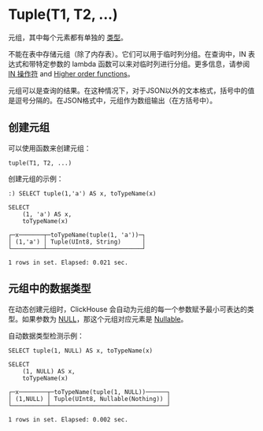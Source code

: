 
# Tuple(T1, T2, ...)

元组，其中每个元素都有单独的 [类型](index.md#data_types)。

不能在表中存储元组（除了内存表）。它们可以用于临时列分组。在查询中，IN 表达式和带特定参数的 lambda 函数可以来对临时列进行分组。更多信息，请参阅 [IN 操作符](../query_language/select.md) and [Higher order functions](../query_language/functions/higher_order_functions.md#higher_order_functions)。

元组可以是查询的结果。在这种情况下，对于JSON以外的文本格式，括号中的值是逗号分隔的。在JSON格式中，元组作为数组输出（在方括号中）。

## 创建元组

可以使用函数来创建元组：

```
tuple(T1, T2, ...)
```

创建元组的示例：

```
:) SELECT tuple(1,'a') AS x, toTypeName(x)

SELECT
    (1, 'a') AS x,
    toTypeName(x)

┌─x───────┬─toTypeName(tuple(1, 'a'))─┐
│ (1,'a') │ Tuple(UInt8, String)      │
└─────────┴───────────────────────────┘

1 rows in set. Elapsed: 0.021 sec.
```

## 元组中的数据类型

在动态创建元组时，ClickHouse 会自动为元组的每一个参数赋予最小可表达的类型。如果参数为 [NULL](../query_language/syntax.md#null-literal)，那这个元组对应元素是 [Nullable](nullable.md)。

自动数据类型检测示例：

```
SELECT tuple(1, NULL) AS x, toTypeName(x)

SELECT
    (1, NULL) AS x,
    toTypeName(x)

┌─x────────┬─toTypeName(tuple(1, NULL))──────┐
│ (1,NULL) │ Tuple(UInt8, Nullable(Nothing)) │
└──────────┴─────────────────────────────────┘

1 rows in set. Elapsed: 0.002 sec.
```
